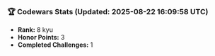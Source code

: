 ### 🏆 Codewars Stats (Updated: 2025-08-22 16:09:58 UTC)

- **Rank:** 8 kyu
- **Honor Points:** 3
- **Completed Challenges:** 1
